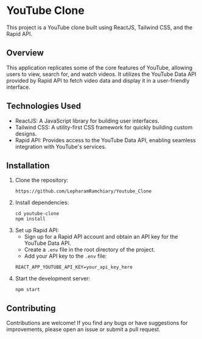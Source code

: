 # YouTube Clone
This project is a YouTube clone built using ReactJS, Tailwind CSS, and the Rapid API.

## Overview
This application replicates some of the core features of YouTube, allowing users to view, search for, and watch videos. It utilizes the YouTube Data API provided by Rapid API to fetch video data and display it in a user-friendly interface.

## Technologies Used
* ReactJS: A JavaScript library for building user interfaces.
* Tailwind CSS: A utility-first CSS framework for quickly building custom designs.
* Rapid API: Provides access to the YouTube Data API, enabling seamless integration with YouTube's services.

## Installation
1. Clone the repository:
   ```
   https://github.com/LepharamRamchiary/Youtube_Clone
   ```
2. Install dependencies:
   ```
   cd youtube-clone
   npm install
   ```
3. Set up Rapid API:
    * Sign up for a Rapid API account and obtain an API key for the YouTube Data API.
    * Create a `.env` file in the root directory of the project.
    * Add your API key to the `.env` file:
    ```
    REACT_APP_YOUTUBE_API_KEY=your_api_key_here
    ```
4. Start the development server:
   ```
   npm start
   ```

## Contributing
Contributions are welcome! If you find any bugs or have suggestions for improvements, please open an issue or submit a pull request.
